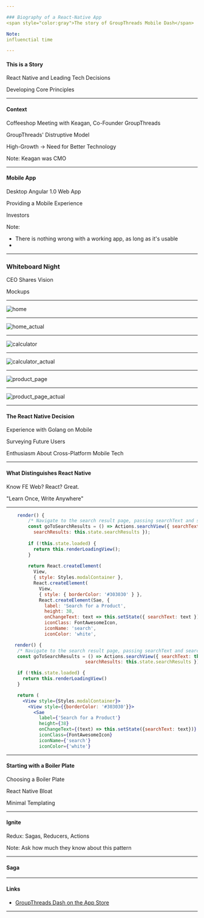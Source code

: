 ```yaml
---

### Biography of a React-Native App
<span style="color:gray">The story of GroupThreads Mobile Dash</span>

Note:
influenctial time

---
```


#### This is a Story

React Native and Leading Tech Decisions

Developing Core Principles

---

#### Context

Coffeeshop Meeting with Keagan, Co-Founder GroupThreads

GroupThreads' Distruptive Model

High-Growth -> Need for Better Technology

Note:
Keagan was CMO

---

#### Mobile App

Desktop Angular 1.0 Web App

Providing a Mobile Experience

Investors

Note:
- There is nothing wrong with a working app, as long as it's usable
- 

---

### Whiteboard Night

CEO Shares Vision

Mockups

---

![home](assets/home.png)

---

![home_actual](assets/home_actual.png)

---

![calculator](assets/calculator.png)

---

![calculator_actual](assets/calculator_actual.png)

---

![product_page](assets/product_page.png)

---

![product_page_actual](assets/product_page_actual.png)

---

#### The React Native Decision

Experience with Golang on Mobile

Surveying Future Users

Enthusiasm About Cross-Platform Mobile Tech

---

#### What Distinguishes React Native

Know FE Web? React? Great.

"Learn Once, Write Anywhere"

---

```javascript
    render() {
        /* Navigate to the search result page, passing searchText and searchResults as props */
        const goToSearchResults = () => Actions.searchView({ searchText: this.state.searchText,
          searchResults: this.state.searchResults });
    
        if (!this.state.loaded) {
          return this.renderLoadingView();
        }
    
        return React.createElement(
          View,
          { style: Styles.modalContainer },
          React.createElement(
            View,
            { style: { borderColor: '#303030' } },
            React.createElement(Sae, {
              label: 'Search for a Product',
              height: 38,
              onChangeText: text => this.setState({ searchText: text }),
              iconClass: FontAwesomeIcon,
              iconName: 'search',
              iconColor: 'white',
```

```jsx
   render() {
    /* Navigate to the search result page, passing searchText and searchResults as props */
    const goToSearchResults = () => Actions.searchView({ searchText: this.state.searchText,
							 searchResults: this.state.searchResults })

    if (!this.state.loaded) {
      return this.renderLoadingView()
    }

    return (
      <View style={Styles.modalContainer}>
        <View style={{borderColor: '#303030'}}>
          <Sae
            label={'Search for a Product'}
            height={38}
            onChangeText={(text) => this.setState({searchText: text})}
            iconClass={FontAwesomeIcon}
            iconName={'search'}
            iconColor={'white'}
```


---

#### Starting with a Boiler Plate

Choosing a Boiler Plate

React Native Bloat

Minimal Templating

---

#### Ignite

Redux: Sagas, Reducers, Actions

Note:
Ask how much they know about this pattern

---

#### Saga



---

#### Links

* [GroupThreads Dash on the App Store](https://itunes.apple.com/us/app/groupthreads-dash/id1162856658?mt=8)



---